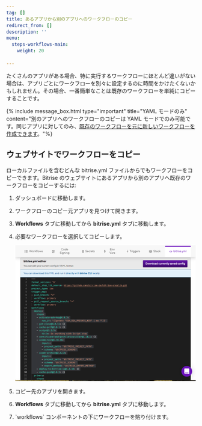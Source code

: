 ```yaml
---
tag: []
title: あるアプリから別のアプリへのワークフローのコピー
redirect_from: []
description: ''
menu:
  steps-workflows-main:
    weight: 20

---
```

たくさんのアプリがある場合、特に実行するワークフローにほとんど違いがない場合は、アプリごとにワークフローを別々に設定するのに時間をかけたくないかもしれません。その場合、一番簡単なことは既存のワークフローを単純にコピーすることです。

{% include message_box.html type="important" title="YAML モードのみ" content="別のアプリへのワークフローのコピーは YAML モードでのみ可能です。同じアプリに対してのみ、[既存のワークフローを元に新しいワークフローを作成できます](/steps-and-workflows/creating-workflows/)。"%}

## ウェブサイトでワークフローをコピー

ローカルファイルを含むどんな bitrise.yml ファイルからでもワークフローをコピーできます。Bitrise のウェブサイトにあるアプリから別のアプリへ既存のワークフローをコピーするには:

1. ダッシュボードに移動します。
2. ワークフローのコピー元アプリを見つけて開きます。
3. **Workflows** タブに移動してから **bitrise.yml** タブに移動します。
4. 必要なワークフローを選択してコピーします。

   ![](/img/copy-workflow.png)
5. コピー先のアプリを開きます。
6. **Workflows** タブに移動してから **bitrise.yml** タブに移動します。
7. \`workflows\` コンポーネントの下にワークフローを貼り付けます。